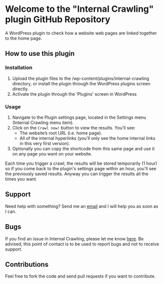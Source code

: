 # Welcome to the "Internal Crawling" plugin GitHub Repository

A WordPress plugin to check how a website web pages are linked together to the home page.

## How to use this plugin

### Installation

1. Upload the plugin files to the /wp-content/plugins/internal-crawling directory, or install the plugin through the WordPress plugins screen directly.
2. Activate the plugin through the 'Plugins' screen in WordPress

### Usage

1. Navigate to the Plugin settings page, located in the Settings menu (Internal Crawling menu item).
2. Click on the `Crawl now!` button to view the results. You'll see:
    * The website’s root URL (i.e. home page).
    * All of the internal hyperlinks (you'll only see the home internal links in this very first version).
3. Optionally you can copy the shortcode from this same page and use it on any page you want on your website.

Each time you trigger a crawl, the results will be stored temporarily (1 hour) so if you come back to the plugin's settings page within an hour, you'll see the previously saved results. Anyway you can trigger the results all the times you want.

## Support
Need help with something? Send me an [email](mailto:nelsonamaya82@gmail.com) and I will help you as soon as I can.

## Bugs
If you find an issue in Internal Crawling, please let me know [here](https://github.com/nelsonamaya82/internal-crawling/issues). Be advised, this point of contact is to be used to report bugs and not to receive support.

## Contributions
Feel free to fork the code and send pull requests if you want to contribute.